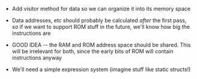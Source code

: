 
- Add visitor method for data so we can organize it into its memory space
- Data addresses, etc should probably be calculated _after_ the first pass, so if we want to support ROM stuff in the future, we'll know how big the instructions are

- GOOD IDEA -- the RAM and ROM address space should be shared. This will be irrelevant for both, since the early bits of ROM will contain instructions anyway

- We'll need a simple expression system (imagine stuff like static structs!)